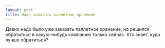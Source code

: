 ```yaml
---
layout: post 
title: Надо заказать паллетное хранение 
--- 
```

Давно надо было уже заказать паллетное хранение, но решился обратиться в какую-нибудь компанию только сейчас. Кто знает, куда лучше обратиться?